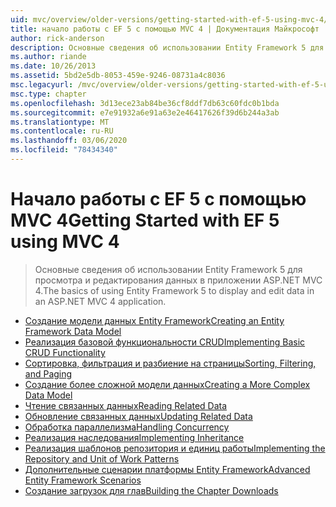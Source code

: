 ```yaml
---
uid: mvc/overview/older-versions/getting-started-with-ef-5-using-mvc-4/index
title: начало работы с EF 5 с помощью MVC 4 | Документация Майкрософт
author: rick-anderson
description: Основные сведения об использовании Entity Framework 5 для просмотра и редактирования данных в приложении ASP.NET MVC 4.
ms.author: riande
ms.date: 10/26/2013
ms.assetid: 5bd2e5db-8053-459e-9246-08731a4c8036
msc.legacyurl: /mvc/overview/older-versions/getting-started-with-ef-5-using-mvc-4
msc.type: chapter
ms.openlocfilehash: 3d13ece23ab84be36cf8ddf7db63c60fdc0b1bda
ms.sourcegitcommit: e7e91932a6e91a63e2e46417626f39d6b244a3ab
ms.translationtype: MT
ms.contentlocale: ru-RU
ms.lasthandoff: 03/06/2020
ms.locfileid: "78434340"
---
```

# <a name="getting-started-with-ef-5-using-mvc-4"></a><span data-ttu-id="9ddd6-103">Начало работы с EF 5 с помощью MVC 4</span><span class="sxs-lookup"><span data-stu-id="9ddd6-103">Getting Started with EF 5 using MVC 4</span></span>

> <span data-ttu-id="9ddd6-104">Основные сведения об использовании Entity Framework 5 для просмотра и редактирования данных в приложении ASP.NET MVC 4.</span><span class="sxs-lookup"><span data-stu-id="9ddd6-104">The basics of using Entity Framework 5 to display and edit data in an ASP.NET MVC 4 application.</span></span>

- [<span data-ttu-id="9ddd6-105">Создание модели данных Entity Framework</span><span class="sxs-lookup"><span data-stu-id="9ddd6-105">Creating an Entity Framework Data Model</span></span>](creating-an-entity-framework-data-model-for-an-asp-net-mvc-application.md)
- [<span data-ttu-id="9ddd6-106">Реализация базовой функциональности CRUD</span><span class="sxs-lookup"><span data-stu-id="9ddd6-106">Implementing Basic CRUD Functionality</span></span>](implementing-basic-crud-functionality-with-the-entity-framework-in-asp-net-mvc-application.md)
- [<span data-ttu-id="9ddd6-107">Сортировка, фильтрация и разбиение на страницы</span><span class="sxs-lookup"><span data-stu-id="9ddd6-107">Sorting, Filtering, and Paging</span></span>](sorting-filtering-and-paging-with-the-entity-framework-in-an-asp-net-mvc-application.md)
- [<span data-ttu-id="9ddd6-108">Создание более сложной модели данных</span><span class="sxs-lookup"><span data-stu-id="9ddd6-108">Creating a More Complex Data Model</span></span>](creating-a-more-complex-data-model-for-an-asp-net-mvc-application.md)
- [<span data-ttu-id="9ddd6-109">Чтение связанных данных</span><span class="sxs-lookup"><span data-stu-id="9ddd6-109">Reading Related Data</span></span>](reading-related-data-with-the-entity-framework-in-an-asp-net-mvc-application.md)
- [<span data-ttu-id="9ddd6-110">Обновление связанных данных</span><span class="sxs-lookup"><span data-stu-id="9ddd6-110">Updating Related Data</span></span>](updating-related-data-with-the-entity-framework-in-an-asp-net-mvc-application.md)
- [<span data-ttu-id="9ddd6-111">Обработка параллелизма</span><span class="sxs-lookup"><span data-stu-id="9ddd6-111">Handling Concurrency</span></span>](handling-concurrency-with-the-entity-framework-in-an-asp-net-mvc-application.md)
- [<span data-ttu-id="9ddd6-112">Реализация наследования</span><span class="sxs-lookup"><span data-stu-id="9ddd6-112">Implementing Inheritance</span></span>](implementing-inheritance-with-the-entity-framework-in-an-asp-net-mvc-application.md)
- [<span data-ttu-id="9ddd6-113">Реализация шаблонов репозитория и единиц работы</span><span class="sxs-lookup"><span data-stu-id="9ddd6-113">Implementing the Repository and Unit of Work Patterns</span></span>](implementing-the-repository-and-unit-of-work-patterns-in-an-asp-net-mvc-application.md)
- [<span data-ttu-id="9ddd6-114">Дополнительные сценарии платформы Entity Framework</span><span class="sxs-lookup"><span data-stu-id="9ddd6-114">Advanced Entity Framework Scenarios</span></span>](advanced-entity-framework-scenarios-for-an-mvc-web-application.md)
- [<span data-ttu-id="9ddd6-115">Создание загрузок для глав</span><span class="sxs-lookup"><span data-stu-id="9ddd6-115">Building the Chapter Downloads</span></span>](building-the-ef5-mvc4-chapter-downloads.md)
